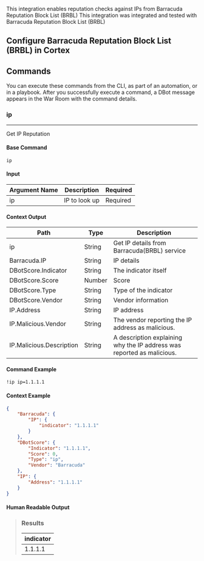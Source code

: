 This integration enables reputation checks against IPs from Barracuda Reputation Block List (BRBL)
This integration was integrated and tested with Barracuda Reputation Block List (BRBL)

## Configure Barracuda Reputation Block List (BRBL) in Cortex



## Commands

You can execute these commands from the CLI, as part of an automation, or in a playbook.
After you successfully execute a command, a DBot message appears in the War Room with the command details.

### ip

***
Get IP Reputation


#### Base Command

`ip`

#### Input

| **Argument Name** | **Description** | **Required** |
| --- | --- | --- |
| ip | IP to look up | Required | 


#### Context Output

| **Path** | **Type** | **Description** |
| --- | --- | --- |
| ip | String | Get IP details from Barracuda\(BRBL\) service | 
| Barracuda.IP | String | IP details | 
| DBotScore.Indicator | String | The indicator itself | 
| DBotScore.Score | Number | Score | 
| DBotScore.Type | String | Type of the indicator | 
| DBotScore.Vendor | String | Vendor information | 
| IP.Address | String | IP address | 
| IP.Malicious.Vendor | String | The vendor reporting the IP address as malicious. | 
| IP.Malicious.Description | String | A description explaining why the IP address was reported as malicious. | 


#### Command Example

```!ip ip=1.1.1.1```

#### Context Example

```json
{
    "Barracuda": {
        "IP": {
            "indicator": "1.1.1.1"
        }
    },
    "DBotScore": {
        "Indicator": "1.1.1.1",
        "Score": 0,
        "Type": "ip",
        "Vendor": "Barracuda"
    },
    "IP": {
        "Address": "1.1.1.1"
    }
}
```

#### Human Readable Output

>### Results
>
>|indicator|
>|---|
>| 1.1.1.1 |
